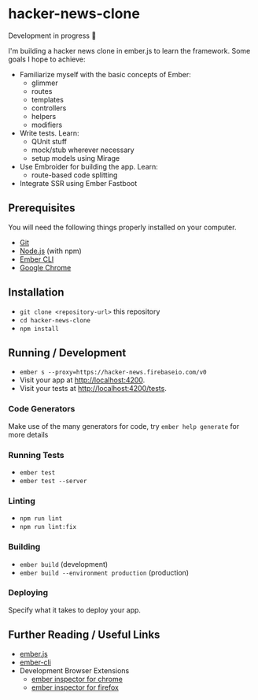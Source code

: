 # hacker-news-clone

Development in progress 🚧

I'm building a hacker news clone in ember.js to learn the framework. Some goals I hope to achieve:

- Familiarize myself with the basic concepts of Ember:
  - glimmer
  - routes
  - templates
  - controllers
  - helpers
  - modifiers
- Write tests. Learn:
  - QUnit stuff
  - mock/stub wherever necessary
  - setup models using Mirage
- Use Embroider for building the app. Learn:
  - route-based code splitting
- Integrate SSR using Ember Fastboot

## Prerequisites

You will need the following things properly installed on your computer.

- [Git](https://git-scm.com/)
- [Node.js](https://nodejs.org/) (with npm)
- [Ember CLI](https://cli.emberjs.com/release/)
- [Google Chrome](https://google.com/chrome/)

## Installation

- `git clone <repository-url>` this repository
- `cd hacker-news-clone`
- `npm install`

## Running / Development

- `ember s --proxy=https://hacker-news.firebaseio.com/v0`
- Visit your app at [http://localhost:4200](http://localhost:4200).
- Visit your tests at [http://localhost:4200/tests](http://localhost:4200/tests).

### Code Generators

Make use of the many generators for code, try `ember help generate` for more details

### Running Tests

- `ember test`
- `ember test --server`

### Linting

- `npm run lint`
- `npm run lint:fix`

### Building

- `ember build` (development)
- `ember build --environment production` (production)

### Deploying

Specify what it takes to deploy your app.

## Further Reading / Useful Links

- [ember.js](https://emberjs.com/)
- [ember-cli](https://cli.emberjs.com/release/)
- Development Browser Extensions
  - [ember inspector for chrome](https://chrome.google.com/webstore/detail/ember-inspector/bmdblncegkenkacieihfhpjfppoconhi)
  - [ember inspector for firefox](https://addons.mozilla.org/en-US/firefox/addon/ember-inspector/)
